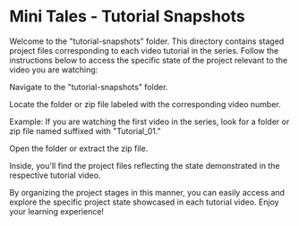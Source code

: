 # Mini Tales - Tutorial Snapshots

Welcome to the "tutorial-snapshots" folder. This directory contains staged project files corresponding to each video tutorial in the series. Follow the instructions below to access the specific state of the project relevant to the video you are watching:

Navigate to the "tutorial-snapshots" folder.

Locate the folder or zip file labeled with the corresponding video number.

Example: If you are watching the first video in the series, look for a folder or zip file named suffixed with "Tutorial_01."

Open the folder or extract the zip file.

Inside, you'll find the project files reflecting the state demonstrated in the respective tutorial video.

By organizing the project stages in this manner, you can easily access and explore the specific project state showcased in each tutorial video. Enjoy your learning experience!